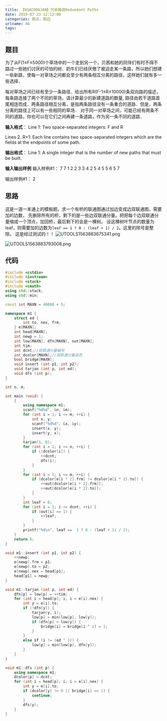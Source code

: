 ```yaml
---
title: 【USACO06JAN】冗余路径Redundant Paths
date: 2019-07-23 12:12:00
categories: 割点，割边
urlname: 46
tags:
---
```

<!--markdown-->
## 题目
为了从F(1≤F≤5000)个草场中的一个走到另一个，贝茜和她的同伴们有时不得不路过一些她们讨厌的可怕的树．奶牛们已经厌倦了被迫走某一条路，所以她们想建一些新路，使每一对草场之间都会至少有两条相互分离的路径，这样她们就有多一些选择．

每对草场之间已经有至少一条路径．给出所有R(F-1≤R≤10000)条双向路的描述，每条路连接了两个不同的草场，请计算最少的新建道路的数量, 路径由若干道路首尾相连而成．两条路径相互分离，是指两条路径没有一条重合的道路．但是，两条分离的路径上可以有一些相同的草场． 对于同一对草场之间，可能已经有两条不同的道路，你也可以在它们之间再建一条道路，作为另一条不同的道路．

**输入格式**：
Line 1: Two space-separated integers: F and R

Lines 2..R+1: Each line contains two space-separated integers which are the fields at the endpoints of some path.

**输出格式**：
Line 1: A single integer that is the number of new paths that must be built.

**输入输出样例**
输入样例#1：
7 7
1 2
2 3
3 4
2 5
4 5
5 6
5 7

输出样例#1： 
2

## 思路
这是一道一本通上的模板题。求一个有桥的联通图通过加边变成边双联通图，需要加的边数，
先删除所有的桥，剩下的是一些边双联通分量。把把每个边双联通分量缩成一个顶点，加回桥，最后剩下的会是一棵树。
设这棵树叶节点的数量为leaf，则需要加的边数为`leaf == 1 ? 0 : (leaf + 1) / 2`。这里的除号是整除。
这是经过测试的！！
![UTOOLS1563883675341.png](https://yanxuan.nosdn.127.net/f6606434df15e5145a457356d4e4e125.png)

![UTOOLS1563883793008.png](https://yanxuan.nosdn.127.net/ebaf19d4d1650efe0d10a3fb38addd60.png)

## 代码
```cpp
#include <cstdio>
#include <iostream>
#include <stack>
#include <cmath>
using std::stack;
using std::min;

const int MAXN = 40000 + 5;

namespace m1 {
    struct ed {
        int to, nex, frm;
    } e[MAXN];
    int head[MAXN];
    int newp = 1;
    int low[MAXN], dfn[MAXN], out[MAXN];
    int tim;
    int dcnt;//双联通分量编号
    int dcolor[MAXN];//双联通分量染色
    bool bridge[MAXN];
    void insert (int p1, int p2);
    void tarjan (int p, int ed);
    void dfs (int p);
}

int n, m;

int main (void) {
    {
        using namespace m1;
        scanf("%d%d", &n, &m);
        for (int i = 1; i <= m; ++i) {
            int x, y;
            scanf("%d%d", &x, &y);
            insert(x, y);
            insert(y, x);
        }
        tarjan(1, 0);
        for (int i = 1; i <= n; ++i) {
            if (!dcolor[i]) {
                ++dcnt;
                dfs(i);
            }
        }
        for (int i = 1; i <= m; ++i) {
            if (dcolor[e[i * 2].frm] != dcolor[e[i * 2].to]) {
                ++out[dcolor[e[i * 2].frm]];
                ++out[dcolor[e[i * 2].to]];
            }
        }
        int leaf = 0;
        for (int i = 1; i <= dcnt; ++i) {
            if (out[i] == 1) {
                ++leaf;
            }
        }
        printf("%d\n", leaf ==  1 ? 0 : (leaf + 1) / 2);
    }
    return 0;
}

void m1::insert (int p1, int p2) {
    ++newp;
    e[newp].frm = p1;
    e[newp].to = p2;
    e[newp].nex = head[p1];
    head[p1] = newp;
}

void m1::tarjan (int p, int ed) {
    dfn[p] = low[p] = ++tim;
    for (int i = head[p]; i; i = e[i].nex) {
        int y = e[i].to;
        if (!dfn[y]) {
            tarjan(y, i);
            low[p] = min(low[p], low[y]);
            if (dfn[p] < low[y]) {
                bridge[i] = bridge[i ^ 1] = 1;
            }
        }
        else if (i != (ed ^ 1)) {
            low[p] = min(low[p], dfn[y]);
        }
    }
}

void m1::dfs (int p) {
    using namespace m1;
    dcolor[p] = dcnt;
    for (int i = head[p]; i; i = e[i].nex) {
        int y = e[i].to;
        if (dcolor[y] != 0 || bridge[i] == 1) {
            continue;
        }
        dfs(y);
    }
}
```